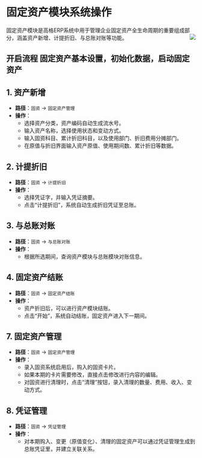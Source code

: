 # 固定资产模块系统操作

固定资产模块是高格ERP系统中用于管理企业固定资产全生命周期的重要组成部分，涵盖资产新增、计提折旧、与总账对账等功能。
<img align="right" src="https://mumujiang1988.github.io/anyv_wiki.github.io/images/c4236a30033bd76eeaf48d57fb9f4cfdaa55c0402db52fe56262376d7e146617.png"/>

## 开启流程 固定资产基本设置，初始化数据，启动固定资产

## 1. 资产新增

- **路径**：`固资` -> `固定资产管理`
- **操作**：
  - 选择资产分类，资产编码自动生成流水号。
  - 输入资产名称，选择使用状态和变动方式。
  - 输入固资科目、累计折旧科目，以及使用部门、折旧费用分摊部门。
  - 在原值与折旧界面输入资产原值、使用期间数、累计折旧等数据。

## 2. 计提折旧

- **路径**：`固资` -> `计提折旧`
- **操作**：
  - 选择凭证字，并输入凭证摘要。
  - 点击“计提折旧”，系统自动生成折旧凭证至总账。

## 3. 与总账对账

- **路径**：`固资` -> `与总账对账`
- **操作**：
  - 根据所选期间，查询资产模块与总账模块对账信息。

## 4. 固定资产结账

- **路径**：`固资` -> `固定资产结账`
- **操作**：
  - 资产折旧后，可以进行资产模块结账。
  - 点击“开始”，系统自动结账，固定资产进入下一期间。

## 7. 固定资产管理

- **路径**：`固资` -> `固定资产管理`
- **操作**：
  - 录入固资系统启用后，购入的固资卡片。
  - 如果本期的卡片需要修改，直接点击修改进行内容的编辑。
  - 对固资进行清理时，点击“清理”按钮，录入清理的数量、费用、收入、变动方式。

## 8. 凭证管理

- **路径**：`固资` -> `凭证管理`
- **操作**：
  - 对本期购入、变更（原值变化）、清理的固定资产可以通过凭证管理生成到总账凭证里，并建立关联关系。
